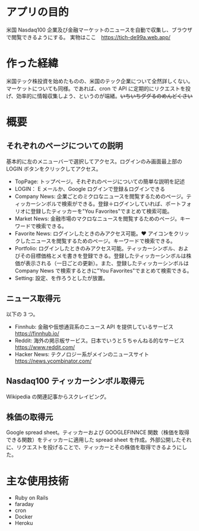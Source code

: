 # アプリの目的

米国 Nasdaq100 企業及び金融マーケットのニュースを自動で収集し、ブラウザで閲覧できるようにする。
実物はここ　https://tich-de99a.web.app/

# 作った経緯

米国テック株投資を始めたものの、米国のテック企業について全然詳しくない。マーケットについても同様。であれば、cron で API に定期的にリクエストを投げ、効率的に情報収集しよう、というのが端緒。~~いちいちググるのめんどくさい~~

# 概要

## それぞれのページについての説明

基本的に左のメニューバーで選択してアクセス。ログインのみ画面最上部の LOGIN ボタンをクリックしてアクセス。

- TopPage: トップページ。それぞれのページについての簡単な説明を記述
- LOGIN： E メールか、Google ログインで登録＆ログインできる
- Company News: 企業ごとのミクロなニュースを閲覧するためのページ。ティッカーシンボルで検索ができる。登録＋ログインしていれば、ポートフォリオに登録したティッカーを"You Favorites"でまとめて検索可能。
- Market News: 金融市場のマクロなニュースを閲覧するためのページ。キーワードで検索できる。
- Favorite News: ログインしたときのみアクセス可能。❤ アイコンをクリックしたニュースを閲覧するためのページ。キーワードで検索できる。
- Portfolio: ログインしたときのみアクセス可能。ティッカーシンボル、およびその目標価格とメモ書きを登録できる。登録したティッカーシンボルは株価が表示される（一日ごとの更新）。また、登録したティッカーシンボルは Company News で検索するときに"You Favorites"でまとめて検索できる。
- Setting: 設定、を作ろうとしたが放置。

## ニュース取得元

以下の 3 つ。

- Finnhub: 金融や仮想通貨系のニュース API を提供しているサービス https://finnhub.io/
- Reddit: 海外の掲示板サービス。日本でいうと５ちゃんねる的なサービス https://www.reddit.com/
- Hacker News: テクノロジー系がメインのニュースサイト https://news.ycombinator.com/

## Nasdaq100 ティッカーシンボル取得元

Wikipedia の関連記事からスクレイピング。

## 株価の取得元

Google spread sheet。ティッカーおよび GOOGLEFINNCE 関数（株価を取得できる関数）をティッカーに適用した spread sheet を作成。外部公開したそれに、リクエストを投げることで、ティッカーとその株価を取得できるようにした。

# 主な使用技術

- Ruby on Rails
- faraday
- cron
- Docker
- Heroku
